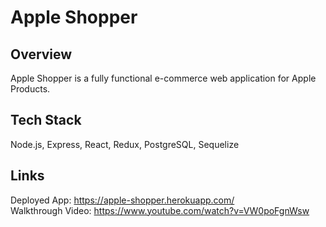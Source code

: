 # Apple Shopper

## Overview

Apple Shopper is a fully functional e-commerce web application for Apple Products.

## Tech Stack

Node.js, Express, React, Redux, PostgreSQL, Sequelize

## Links

Deployed App: https://apple-shopper.herokuapp.com/ <br />
Walkthrough Video: https://www.youtube.com/watch?v=VW0poFgnWsw
